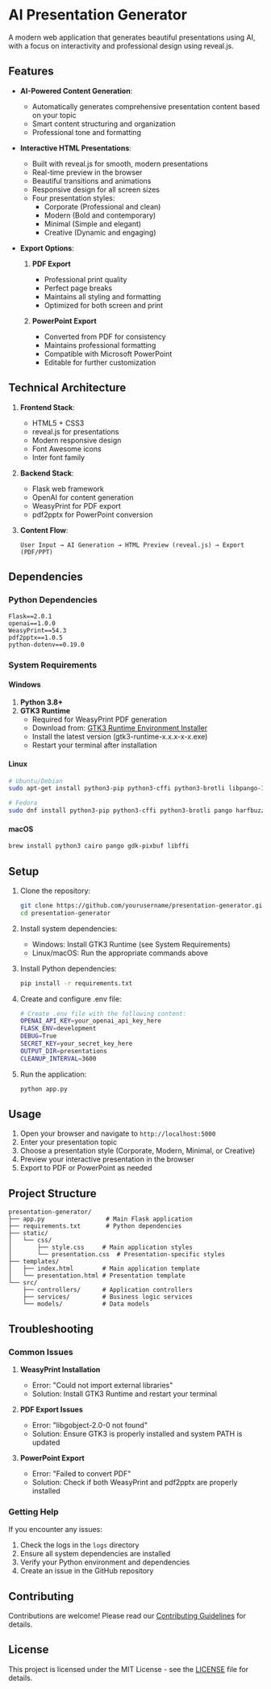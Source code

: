 # AI Presentation Generator

A modern web application that generates beautiful presentations using AI, with a focus on interactivity and professional design using reveal.js.

## Features

- **AI-Powered Content Generation**: 
  - Automatically generates comprehensive presentation content based on your topic
  - Smart content structuring and organization
  - Professional tone and formatting

- **Interactive HTML Presentations**: 
  - Built with reveal.js for smooth, modern presentations
  - Real-time preview in the browser
  - Beautiful transitions and animations
  - Responsive design for all screen sizes
  - Four presentation styles:
    - Corporate (Professional and clean)
    - Modern (Bold and contemporary)
    - Minimal (Simple and elegant)
    - Creative (Dynamic and engaging)

- **Export Options**:
  1. **PDF Export**
     - Professional print quality
     - Perfect page breaks
     - Maintains all styling and formatting
     - Optimized for both screen and print
  
  2. **PowerPoint Export**
     - Converted from PDF for consistency
     - Maintains professional formatting
     - Compatible with Microsoft PowerPoint
     - Editable for further customization

## Technical Architecture

1. **Frontend Stack**:
   - HTML5 + CSS3
   - reveal.js for presentations
   - Modern responsive design
   - Font Awesome icons
   - Inter font family

2. **Backend Stack**:
   - Flask web framework
   - OpenAI for content generation
   - WeasyPrint for PDF export
   - pdf2pptx for PowerPoint conversion

3. **Content Flow**:
   ```
   User Input → AI Generation → HTML Preview (reveal.js) → Export (PDF/PPT)
   ```

## Dependencies

### Python Dependencies
```
Flask==2.0.1
openai==1.0.0
WeasyPrint==54.3
pdf2pptx==1.0.5
python-dotenv==0.19.0
```

### System Requirements

#### Windows
1. **Python 3.8+**
2. **GTK3 Runtime**
   - Required for WeasyPrint PDF generation
   - Download from: [GTK3 Runtime Environment Installer](https://github.com/tschoonj/GTK-for-Windows-Runtime-Environment-Installer/releases)
   - Install the latest version (gtk3-runtime-x.x.x-x-x.exe)
   - Restart your terminal after installation

#### Linux
```bash
# Ubuntu/Debian
sudo apt-get install python3-pip python3-cffi python3-brotli libpango-1.0-0 libharfbuzz0b libpangoft2-1.0-0

# Fedora
sudo dnf install python3-pip python3-cffi python3-brotli pango harfbuzz
```

#### macOS
```bash
brew install python3 cairo pango gdk-pixbuf libffi
```

## Setup

1. Clone the repository:
   ```bash
   git clone https://github.com/yourusername/presentation-generator.git
   cd presentation-generator
   ```

2. Install system dependencies:
   - Windows: Install GTK3 Runtime (see System Requirements)
   - Linux/macOS: Run the appropriate commands above

3. Install Python dependencies:
   ```bash
   pip install -r requirements.txt
   ```

4. Create and configure .env file:
   ```bash
   # Create .env file with the following content:
   OPENAI_API_KEY=your_openai_api_key_here
   FLASK_ENV=development
   DEBUG=True
   SECRET_KEY=your_secret_key_here
   OUTPUT_DIR=presentations
   CLEANUP_INTERVAL=3600
   ```

5. Run the application:
   ```bash
   python app.py
   ```

## Usage

1. Open your browser and navigate to `http://localhost:5000`
2. Enter your presentation topic
3. Choose a presentation style (Corporate, Modern, Minimal, or Creative)
4. Preview your interactive presentation in the browser
5. Export to PDF or PowerPoint as needed

## Project Structure

```
presentation-generator/
├── app.py                 # Main Flask application
├── requirements.txt       # Python dependencies
├── static/
│   └── css/
│       ├── style.css     # Main application styles
│       └── presentation.css  # Presentation-specific styles
├── templates/
│   ├── index.html        # Main application template
│   └── presentation.html # Presentation template
└── src/
    ├── controllers/      # Application controllers
    ├── services/         # Business logic services
    └── models/           # Data models
```

## Troubleshooting

### Common Issues

1. **WeasyPrint Installation**
   - Error: "Could not import external libraries"
   - Solution: Install GTK3 Runtime and restart your terminal

2. **PDF Export Issues**
   - Error: "libgobject-2.0-0 not found"
   - Solution: Ensure GTK3 is properly installed and system PATH is updated

3. **PowerPoint Export**
   - Error: "Failed to convert PDF"
   - Solution: Check if both WeasyPrint and pdf2pptx are properly installed

### Getting Help
If you encounter any issues:
1. Check the logs in the `logs` directory
2. Ensure all system dependencies are installed
3. Verify your Python environment and dependencies
4. Create an issue in the GitHub repository

## Contributing

Contributions are welcome! Please read our [Contributing Guidelines](CONTRIBUTING.md) for details.

## License

This project is licensed under the MIT License - see the [LICENSE](LICENSE) file for details. 
